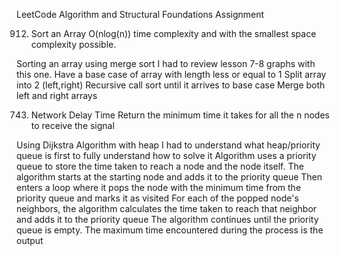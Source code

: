 LeetCode Algorithm and Structural Foundations Assignment

912. Sort an Array
O(nlog(n)) time complexity and with the smallest space complexity possible.

Sorting an array using merge sort
I had to review lesson 7-8 graphs with this one.
Have a base case of array with length less or equal to 1
Split array into 2 (left,right)
Recursive call sort until it arrives to base case
Merge both left and right arrays


743. Network Delay Time
Return the minimum time it takes for all the n nodes to receive the signal

Using Dijkstra Algorithm with heap
I had to understand what heap/priority queue is first to fully understand how to solve it
Algorithm uses a priority queue to store the time taken to reach a node and the node itself. The algorithm starts at the starting node and adds it to the priority queue
Then enters a loop where it pops the node with the minimum time from the priority queue and marks it as visited
For each of the popped node's neighbors, the algorithm calculates the time taken to reach that neighbor and adds it to the priority queue
The algorithm continues until the priority queue is empty. The maximum time encountered during the process is the output
